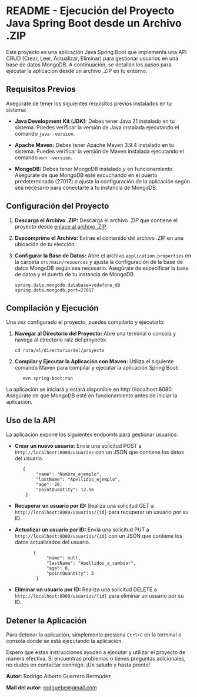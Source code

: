 # README - Ejecución del Proyecto Java Spring Boot desde un Archivo .ZIP

Este proyecto es una aplicación Java Spring Boot que implementa una API CRUD (Crear, Leer, Actualizar, Eliminar) para gestionar usuarios en una base de datos MongoDB. A continuación, se detallan los pasos para ejecutar la aplicación desde un archivo .ZIP en tu entorno.

## Requisitos Previos

Asegúrate de tener los siguientes requisitos previos instalados en tu sistema:

- **Java Development Kit (JDK):** Debes tener Java 21 instalado en tu sistema. Puedes verificar la versión de Java instalada ejecutando el comando `java -version`.

- **Apache Maven:** Debes tener Apache Maven 3.9.4 instalado en tu sistema. Puedes verificar la versión de Maven instalada ejecutando el comando `mvn -version`.

- **MongoDB:** Debes tener MongoDB instalado y en funcionamiento. Asegúrate de que MongoDB esté escuchando en el puerto predeterminado (27017) o ajusta la configuración de la aplicación según sea necesario para conectarte a tu instancia de MongoDB.

## Configuración del Proyecto

1. **Descarga el Archivo .ZIP:** Descarga el archivo .ZIP que contiene el proyecto desde [enlace al archivo .ZIP](url_del_archivo_zip).

2. **Descomprime el Archivo:** Extrae el contenido del archivo .ZIP en una ubicación de tu elección.

3. **Configurar la Base de Datos:** Abre el archivo `application.properties` en la carpeta `src/main/resources` y ajusta la configuración de la base de datos MongoDB según sea necesario. Asegúrate de especificar la base de datos y el puerto de tu instancia de MongoDB.

   ```properties
   spring.data.mongodb.database=vodafone_db
   spring.data.mongodb.port=27017

## Compilación y Ejecución
Una vez configurado el proyecto, puedes compilarlo y ejecutarlo:

1. **Navegar al Directorio del Proyecto:** Abre una terminal o consola y navega al directorio raíz del proyecto:
   ```properties
   cd ruta/al/directorio/del/proyecto
2. **Compilar y Ejecutar la Aplicación con Maven:** Utiliza el siguiente comando Maven para compilar y ejecutar la aplicación Spring Boot:
    ```properties
       mvn spring-boot:run

La aplicación se iniciará y estará disponible en http://localhost:8080. Asegúrate de que MongoDB esté en funcionamiento antes de iniciar la aplicación.

## Uso de la API

La aplicación expone los siguientes endpoints para gestionar usuarios:

- **Crear un nuevo usuario:** Envía una solicitud POST a `http://localhost:8080/usuarios` con un JSON que contiene los datos del usuario.
    ```properties
       {
            "name": "Nombre_ejemplo",
            "lastName": "Apellidos_ejemplo",
            "age": 20,
            "pointQuantity": 12.56
        }

- **Recuperar un usuario por ID:** Realiza una solicitud GET a `http://localhost:8080/usuarios/{id}` para recuperar un usuario por su ID.

- **Actualizar un usuario por ID:** Envía una solicitud PUT a `http://localhost:8080/usuarios/{id}` con un JSON que contiene los datos actualizados del usuario.
    ```properties
           {
                "name": null,
                "lastName": "Apellidos_a_cambiar",
                "age": 0,
                "pointQuantity": 5
            }

- **Eliminar un usuario por ID:** Realiza una solicitud DELETE a `http://localhost:8080/usuarios/{id}` para eliminar un usuario por su ID.

## Detener la Aplicación

Para detener la aplicación, simplemente presiona `Ctrl+C` en la terminal o consola donde se está ejecutando la aplicación.

Espero que estas instrucciones ayuden a ejecutar y utilizar el proyecto de manera efectiva. Si encuentras problemas o tienes preguntas adicionales, no dudes en contactar conmigo. ¡Un saludo y hasta pronto!

**Autor:** Rodrigo Alberto Guerrero Bermúdez

**Mail del autor:** rodguebe@gmail.com
